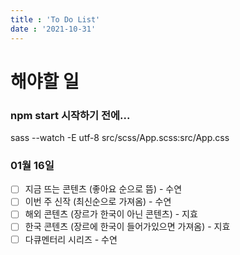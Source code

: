 ```yaml
---
title : 'To Do List'
date : '2021-10-31'
---
```

# 해야할 일

### npm start 시작하기 전에...
sass --watch -E utf-8 src/scss/App.scss:src/App.css

### 01월 16일
+ [ ] 지금 뜨는 콘텐츠 (좋아요 순으로 뜸) - 수연
+ [ ] 이번 주 신작 (최신순으로 가져옴) - 수연
+ [ ] 해외 콘텐츠 (장르가 한국이 아닌 콘텐츠) - 지효
+ [ ] 한국 콘텐츠 (장르에 한국이 들어가있으면 가져옴) - 지효
+ [ ] 다큐멘터리 시리즈 - 수연
